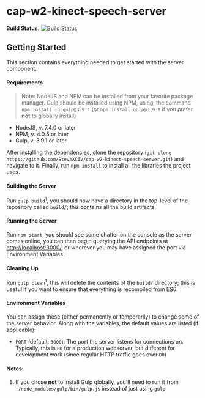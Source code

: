 # cap-w2-kinect-speech-server

**Build Status:** [![Build Status](https://travis-ci.com/SteveXCIV/cap-w2-kinect-speech-server.svg?token=mNXcSSLvdYEyeQMicDAc&branch=master)](https://travis-ci.com/SteveXCIV/cap-w2-kinect-speech-server)

## Getting Started

This section contains everything needed to get started with the server component.

#### Requirements

> Note: NodeJS and NPM can be installed from your favorite package manager. Gulp should be installed using NPM, using, the command `npm install -g gulp@3.9.1` (or `npm install gulp@3.9.1` if you prefer **not** to globally install)

 - NodeJS, v. 7.4.0 or later
 - NPM, v. 4.0.5 or later
 - Gulp, v. 3.9.1 or later

After installing the dependencies, clone the repository (`git clone https://github.com/SteveXCIV/cap-w2-kinect-speech-server.git`) and navigate to it. Finally, run `npm install` to install all the libraries the project uses.

#### Building the Server

Run `gulp build`<sup>1</sup>, you should now have a directory in the top-level of the repository called `build/`; this contains all the build artifacts.

#### Running the Server

Run `npm start`, you should see some chatter on the console as the server comes online, you can then begin querying the API endpoints at [http://localhost:3000/](http://localhost:3000), or wherever you may have assigned the port via Environment Variables.

#### Cleaning Up

Run `gulp clean`<sup>1</sup>, this will delete the contents of the `build/` directory; this is useful if you want to ensure that everything is recompiled from ES6.

#### Environment Variables

You can assign these (either permanently or temporarily) to change some of the server behavior. Along with the variables, the default values are listed (if applicable):

  - `PORT` (default: `3000`): The port the server listens for connections on. Typically, this is `80` for a production webserver, but different for development work (since regular HTTP traffic goes over `80`)

#### Notes:

  1. If you chose **not** to install Gulp globally, you'll need to run it from `./node_modules/gulp/bin/gulp.js` instead of just using `gulp`.
